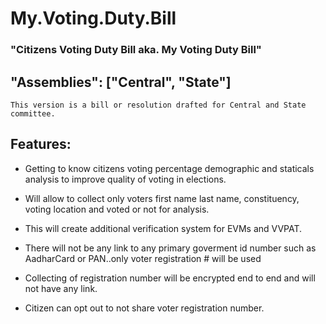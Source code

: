 # My.Voting.Duty.Bill

### "Citizens Voting Duty Bill aka. My Voting Duty Bill"
 
##  "Assemblies": ["Central", "State"]

``` This version is a bill or resolution drafted for Central and State committee. ```

##  Features:
  * Getting to know citizens voting percentage demographic and staticals analysis to improve quality of voting in elections.
  
  * Will allow to collect only voters first name last name, constituency, voting location and voted or not for analysis.
  
  * This will create additional verification system for EVMs and VVPAT.
  
  * There will not be any link to any primary goverment id number such as AadharCard or PAN..only voter registration # will be used
  
  * Collecting of registration number will be encrypted end to end and will not have any link.
  
  * Citizen can opt out to not share voter registration number.
    

